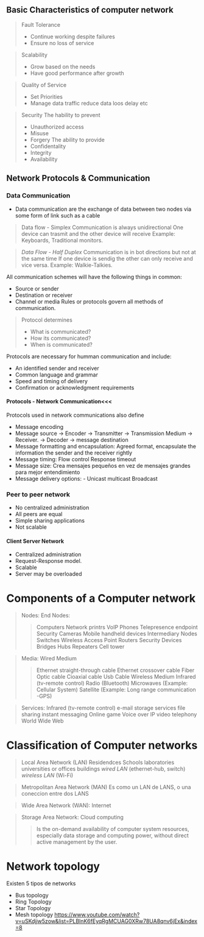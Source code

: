 ## Basic Characteristics of computer network
> Fault Tolerance
> - Continue working despite failures
> - Ensure no loss of service

> Scalability
> - Grow based on the needs
> - Have good performance after growth

> Quality of Service
> - Set Priorities
> - Manage data traffic reduce data loos delay etc

> Security
> The hability to prevent
> - Unauthorized access
> - Misuse
> - Forgery
> The ability to provide
> - Confidentality
> - Integrity
> - Availability

## Network Protocols & Communication

### Data Communication
- Data communication are the exchange of data between two nodes via some form of link such as a cable
> Data flow - Simplex
> Communication is always unidirectional
> One device can trasmit and the other device will receive
> Example: Keyboards, Traditional monitors.

> *Data Flow - Half Duplex*
> Communication is in bot directions but not at the same time
> If one device is sendig the other can only receive and vice versa.
> Example: Walkie-Talkies.

All communication schemes will have the following things in common:
- Source or sender
- Destination or receiver
- Channel or media
Rules or protocols govern all methods of communication.

> Protocol determines
> - What is communicated?
> - How its communicated?
> - When is communicated?

Protocols are necessary for humman communication and include:
- An identified sender and receiver
- Common language and grammar
- Speed and timing of delivery
- Confirmation or acknowledgment requirements

#### Protocols - Network Communication<<<
Protocols used in network communications also define
- Message encoding
- Message source -> Encoder -> Transmitter -> Transmission Medium -> Receiver. -> Decoder -> message destination
- Message formatting and encapsulation: Agreed format, encapsulate the information the sender and the receiver rightly
- Message timing: Flow control Response timeout
- Message size: Crea mensajes pequeños en vez de mensajes grandes para mejor entendimiento
- Message delivery options: - Unicast multicast Broadcast
### Peer to peer network
- No centralized administration
- All peers are equal
- Simple sharing applications
- Not scalable
#### Client Server Network
- Centralized administration
- Request-Response model.
- Scalable
- Server may be overloaded

# Components of a Computer network
> Nodes:
> End Nodes:
> >Computers
> >Network printrs
> >VoIP Phones
> >Telepresence endpoint
> >Security Cameras
> >Mobile handheld devices
> Intermediary Nodes
> >Switches
> >Wireless Access Point
> >Routers
> >Security Devices
> >Bridges
> >Hubs
> >Repeaters
> >Cell tower

> Media:
> Wired Medium
> > Ethernet straight-through cable
> > Ethernet crossover cable
> > Fiber Optic cable
> > Cioaxial cable
> > Usb Cable
> Wireless Medium
> > Infrared (tv-remote control)
> > Radio (Bluetooth)
> > Microwaves (Example: Cellular System)
> > Satellite (Example: Long range communication -GPS)

> Services:
> Infrared (tv-remote control)
> e-mail
> storage services
> file sharing
> instant messaging
> Online game
> Voice over IP
> video telephony
> World Wide Web

# Classification of Computer networks

> Local Area Network (LAN)
> Residendces Schools laboratories universities or offices buildings
> _wired LAN_ (ethernet-hub, switch)
> _wireless LAN_ (Wi-Fi)


> Metropolitan Area Network (MAN)
> Es como un LAN de LANS, o una coneccion entre dos LANS

> Wide Area Network (WAN): Internet

> Storage Area Network:
> Cloud computing
> > Is the on-demand availability of computer system resources, especially data storage and computing power, without direct active management by the user.

# Network topology
Existen 5 tipos de networks
- Bus topology
- Ring Topology
- Star Topology
- Mesh topology
https://www.youtube.com/watch?v=uSKdjjw5zow&list=PLBlnK6fEyqRgMCUAG0XRw78UA8qnv6jEx&index=8
